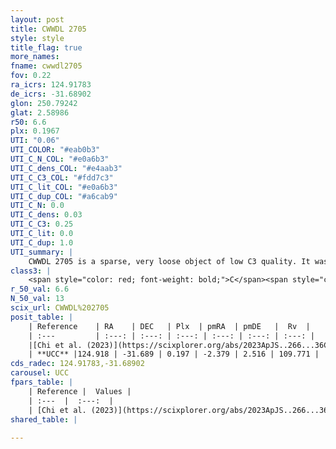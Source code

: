 ```yaml
---
layout: post
title: CWWDL 2705
style: style
title_flag: true
more_names: 
fname: cwwdl2705
fov: 0.22
ra_icrs: 124.91783
de_icrs: -31.68902
glon: 250.79242
glat: 2.58986
r50: 6.6
plx: 0.1967
UTI: "0.06"
UTI_COLOR: "#eab0b3"
UTI_C_N_COL: "#e0a6b3"
UTI_C_dens_COL: "#e4aab3"
UTI_C_C3_COL: "#fdd7c3"
UTI_C_lit_COL: "#e0a6b3"
UTI_C_dup_COL: "#a6cab9"
UTI_C_N: 0.0
UTI_C_dens: 0.03
UTI_C_C3: 0.25
UTI_C_lit: 0.0
UTI_C_dup: 1.0
UTI_summary: |
    CWWDL 2705 is a sparse, very loose object of low C3 quality. It was recently reported in the literature.<br><br><span style="color: #99180f; font-weight: bold;">Warning: </span>contains less than 25 stars with <i>P>0.5</i> estimated.
class3: |
    <span style="color: red; font-weight: bold;">C</span><span style="color: red; font-weight: bold;">C</span>
r_50_val: 6.6
N_50_val: 13
scix_url: CWWDL%202705
posit_table: |
    | Reference    | RA    | DEC   | Plx  | pmRA  | pmDE   |  Rv  |
    | :---         | :---: | :---: | :---: | :---: | :---: | :---: |
    |[Chi et al. (2023)](https://scixplorer.org/abs/2023ApJS..266...36C) | 124.975 | -31.699 | 0.221 | -2.369 | 2.545 | 71.309 |
    | **UCC** |124.918 | -31.689 | 0.197 | -2.379 | 2.516 | 109.771 | 
cds_radec: 124.91783,-31.68902
carousel: UCC
fpars_table: |
    | Reference |  Values |
    | :---  |  :---:  |
    | [Chi et al. (2023)](https://scixplorer.org/abs/2023ApJS..266...36C) | `logAge=7.97, Z=-0.28` |
shared_table: |
    
---
```

